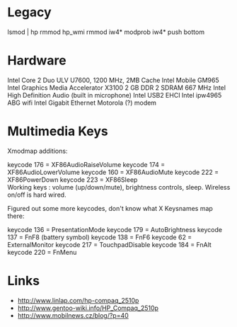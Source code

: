 Legacy
======

lsmod | hp
rmmod hp_wmi
rmmod iw4*
modprob iw4*
push bottom

Hardware
========

Intel Core 2 Duo ULV U7600, 1200 MHz, 2MB Cache
Intel Mobile GM965
Intel Graphics Media Accelerator X3100
2 GB DDR 2 SDRAM 667 MHz
Intel High Definition Audio (built in microphone)
Intel USB2 EHCI
Intel ipw4965 ABG wifi
Intel Gigabit Ethernet
Motorola (?) modem

Multimedia Keys
===============

Xmodmap additions:

keycode 176 = XF86AudioRaiseVolume
keycode 174 = XF86AudioLowerVolume
keycode 160 = XF86AudioMute
keycode 222 = XF86PowerDown
keycode 223 = XF86Sleep                     
Working keys : volume (up/down/mute), brightness controls, sleep. Wireless on/off is hard wired.

Figured out some more keycodes, don't know what X Keysnames map there:

keycode 136 = PresentationMode
keycode 179 = AutoBrightness
keycode 137 = FnF8 (battery symbol)
keycode 138 = FnF6
keycode 62  = ExternalMonitor
keycode 217 = TouchpadDisable
keycode 184 = FnAlt
keycode 220 = FnMenu

Links
=====

* http://www.linlap.com/hp-compaq_2510p
* http://www.gentoo-wiki.info/HP_Compaq_2510p
* http://www.mobilnews.cz/blog/?p=40

